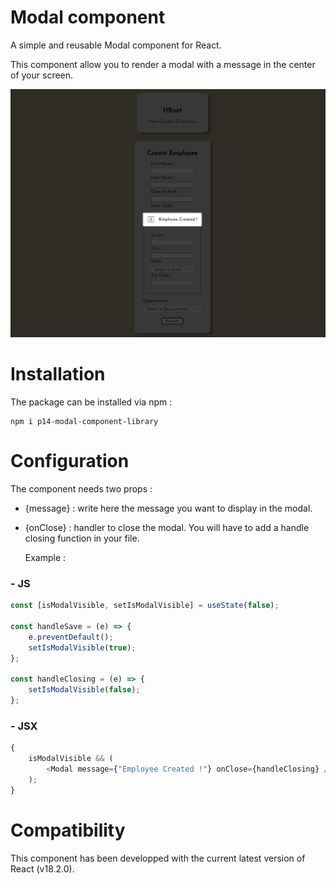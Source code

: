 # Modal component

A simple and reusable Modal component for React.

This component allow you to render a modal with a message in the center of your screen.

![Example](./src/assets/modal-example.png)

# Installation

The package can be installed via npm :

```
npm i p14-modal-component-library
```

# Configuration

The component needs two props :

- {message} : write here the message you want to display in the modal.
- {onClose} : handler to close the modal.
  You will have to add a handle closing function in your file.

  Example :

### - JS

```js
const [isModalVisible, setIsModalVisible] = useState(false);

const handleSave = (e) => {
	e.preventDefault();
	setIsModalVisible(true);
};

const handleClosing = (e) => {
	setIsModalVisible(false);
};
```

### - JSX

```js
{
	isModalVisible && (
		<Modal message={"Employee Created !"} onClose={handleClosing} />
	);
}
```

# Compatibility

This component has been developped with the current latest version of React (v18.2.0).
